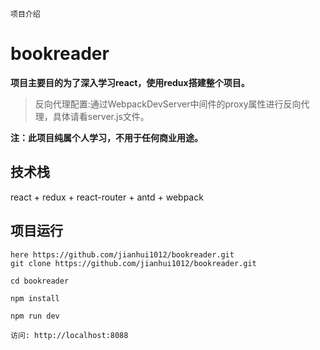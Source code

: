 ```
项目介绍
```

# bookreader

**项目主要目的为了深入学习react，使用redux搭建整个项目。**

> 反向代理配置:通过WebpackDevServer中间件的proxy属性进行反向代理，具体请看server.js文件。

__注：此项目纯属个人学习，不用于任何商业用途。__

## 技术栈

react + redux + react-router + antd + webpack 


## 项目运行

```
here https://github.com/jianhui1012/bookreader.git
git clone https://github.com/jianhui1012/bookreader.git

cd bookreader

npm install

npm run dev

访问: http://localhost:8088

```


